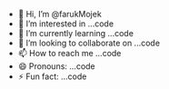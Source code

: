 - 👋 Hi, I’m @farukMojek
- 👀 I’m interested in ...code 
- 🌱 I’m currently learning ...code 
- 💞️ I’m looking to collaborate on ...code 
- 📫 How to reach me ...code
- 😄 Pronouns: ...code
- ⚡ Fun fact: ...code

<!---
farukMojek/farukMojek is a ✨ special ✨ repository because its `README.md` (this file) appears on your GitHub profile.
You can click the Preview link to take a look at your changes.
--->
